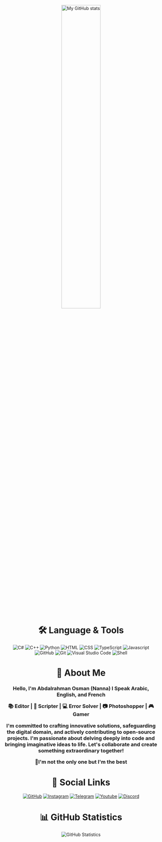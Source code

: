 <p align="center">
  <img src="https://imgur.com/6cLWPBE.gif" alt="My GitHub stats" style="width: 50%;" />
</p>

<div align="center"> <h1 align="center"> 🛠 Language & Tools </h1> </div>

<div align="center">
  <img src="https://imgur.com/KEjLMbm.png" alt="C#" />
  <img src="https://imgur.com/M7clnGu.png" alt="C++" />
  <img src="https://imgur.com/OVq7WwF.png" alt="Python" />
  <img src="https://imgur.com/3KvfKeH.png" alt="HTML" />
  <img src="https://imgur.com/JncbSGq.png" alt="CSS" />
  <img src="https://imgur.com/zw93EwM.png" alt="TypeScript" />
  <img src="https://imgur.com/J6J18Oq.png" alt="Javascript" />
  <img src="https://imgur.com/am2M8Sr.png " alt="GitHub" />
  <img src="https://imgur.com/23o6vBG.png" alt="Git" />
  <img src="https://imgur.com/5GBBmDh.png" alt="Visual Studio Code" />
  <img src="https://imgur.com/7RTXlBW.png" alt="Shell" />
</div>

<div align="center"> <h1 align="center"> 👋 About Me </h1> </div>

<div align="center"> <h3 align="center"> 
Hello, I'm Abdalrahman Osman (Nanna)
I Speak Arabic, English, and French

📚 Editor | 📜 Scripter | 💻 Error Solver | 📷 Photoshopper | 🎮 Gamer

I'm committed to crafting innovative solutions, safeguarding the digital domain, and actively contributing to open-source projects. I'm passionate about delving deeply into code and bringing imaginative ideas to life. Let's collaborate and create something extraordinary together!

📌I'm not the only one but I'm the best

</h3>

</div>

<div align="center"> <h1 align="center"> 🔗 Social Links </h1> </div>

<div align="center">
  <a href="https://github.com/AbdalrahmanNanna"><img src="https://imgur.com/3ODU5lj.png" alt="GitHub" /></a>
  <a href="https://www.instagram.com/abdo_osman74/"><img src="https://imgur.com/n2oyhCP.png" alt="Instagram" /></a>
  <a href="https://t.me/Nannadev"><img src="https://imgur.com/6Y6wmmg.png" alt="Telegram" /></a>
  <a href="https://www.youtube.com/@Nanna-Technology"><img src="https://imgur.com/uYQleGv.png" alt="Youtube" /></a>
  <a href="https://discord.gg/ab9NnhR2B4"><img src="https://imgur.com/Qcg8nxa.png" alt="Discord" /></a>
</div>



<div align="center"> <h1 align="center"> 📊 GitHub Statistics </h1> </div>

<div align="center">
  <img src="https://github-readme-stats.vercel.app/api?username=AbdalrahmanOsman&show_icons=true&show=reviews,discussions_started,discussions_answered,prs_merged,prs_merged_percentage&bg_color=30,020614,cfb360&title_color=a5a5a5&text_color=a5a5a5" alt="GitHub Statistics" />
</div>
